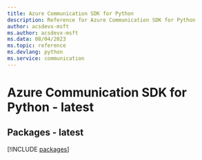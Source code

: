 ```yaml
---
title: Azure Communication SDK for Python
description: Reference for Azure Communication SDK for Python
author: acsdevx-msft
ms.author: acsdevx-msft
ms.data: 08/04/2023
ms.topic: reference
ms.devlang: python
ms.service: communication
---
```

# Azure Communication SDK for Python - latest
## Packages - latest
[!INCLUDE [packages](communication-index.md)]
